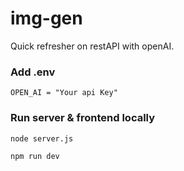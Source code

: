# img-gen

Quick refresher on restAPI with openAI.


### Add .env

```
OPEN_AI = "Your api Key"
```


### Run server & frontend locally

```node server.js```

```npm run dev```